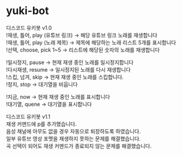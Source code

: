 # yuki-bot
디스코드 유키봇 v1.0   
!재생, 틀어, play (유튜브 링크) -> 해당 유튜브 링크 노래를 재생합니다  
!재생, 틀어, play (노래 제목) -> 제목에 해당하는 노래 리스트 5개를 표시합니다  
!선택, choose, pick 1~5 -> 리스트에 해당된 숫자의 노래를 재생합니다  

!일시정지, pause -> 현재 재생 중인 노래를 일시정지합니다  
!다시재생, resume -> 일시정지된 노래를 다시 재생합니다  
!스킵, 넘겨, skip -> 현재 재생 중인 노래를 스킵합니다.  
!정지, stop -> 대기열을 비웁니다  

!지금, now -> 현재 재생 중인 노래를 표시합니다  
!대기열, quene -> 대기열을 표시합니다  
  
  
  
디스코드 유키봇 v1.1  
재생 커맨드에 p를 추가했습니다.  
음성 채널에 아무도 없을 경우 자동으로 퇴장하도록 하였습니다.  
일부 유튜브 영상 포멧을 재생하지 못하는 문제를 해결했습니다.  
곡 선택이 되어도 재생 커맨드가 종료되지 않는 문제를 해결했습니다.  

